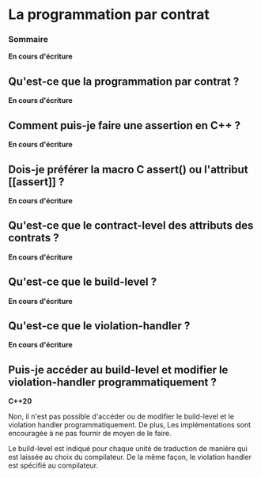# La programmation par contrat

### Sommaire

**En cours d'écriture**

## Qu'est-ce que la programmation par contrat ?

**En cours d'écriture**

## Comment puis-je faire une assertion en C++ ?

**En cours d'écriture**

## Dois-je préférer la macro C assert() ou l'attribut [[assert]] ?

**En cours d'écriture**

## Qu'est-ce que le contract-level des attributs des contrats ?

**En cours d'écriture**

## Qu'est-ce que le build-level ?

**En cours d'écriture**

## Qu'est-ce que le violation-handler ?

**En cours d'écriture**

## Puis-je accéder au build-level et modifier le violation-handler programmatiquement ?

**C++20**

Non, il n'est pas possible d'accéder ou de modifier le build-level et le violation handler programmatiquement. De plus, Les implémentations sont encouragée à ne pas fournir de moyen de le faire.

Le build-level est indiqué pour chaque unité de traduction de manière qui est laissée au choix du compilateur. De la même façon, le violation handler est spécifié au compilateur.
